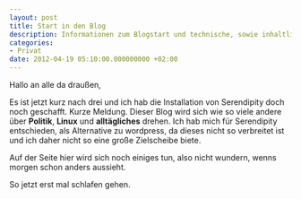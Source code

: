 ```yaml
---
layout: post
title: Start in den Blog
description: Informationen zum Blogstart und technische, sowie inhaltliche Informationen
categories:
- Privat
date: 2012-04-19 05:10:00.000000000 +02:00
---
```

Hallo an alle da draußen,

Es ist jetzt kurz nach drei und ich hab die Installation von Serendipity doch noch geschafft.
Kurze Meldung. Dieser Blog wird sich wie so viele andere über **Politik**, **Linux** und **alltägliches** drehen.
Ich hab mich für Serendipity entschieden, als Alternative zu wordpress, da dieses nicht so verbreitet ist und ich daher nicht so eine große Zielscheibe biete.

Auf der Seite hier wird sich noch einiges tun, also nicht wundern, wenns morgen schon anders aussieht.

So jetzt erst mal schlafen gehen.
